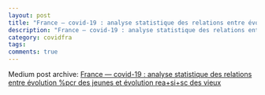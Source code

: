 ```yaml
---
layout: post
title: "France — covid-19 : analyse statistique des relations entre évolution %pcr des jeunes et évolution rea+si+sc des vieux"
description: "France — covid-19 : analyse statistique des relations entre évolution %pcr des jeunes et évolution rea+si+sc des vieux"
category: covidfra
tags: 
comments: true
---
```


Medium post archive: [France — covid-19 : analyse statistique des relations entre évolution %pcr des jeunes et évolution rea+si+sc des vieux](https://chrisgodlak.medium.com/france-covid-19-analyse-statistique-des-relations-entre-%C3%A9volution-pcr-des-jeunes-et-%C3%A9volution-402bff95ce6b)
